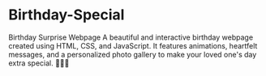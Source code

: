# Birthday-Special
Birthday Surprise Webpage  A beautiful and interactive birthday webpage created using HTML, CSS, and JavaScript. It features animations, heartfelt messages, and a personalized photo gallery to make your loved one's day extra special. 🎉🎂✨
